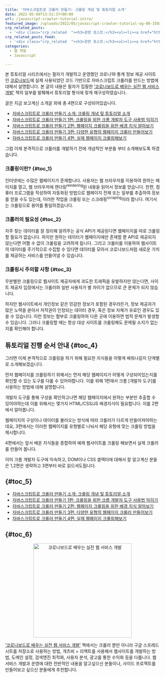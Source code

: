 ```yaml
---
title: '자바스크립트로 크롤러 만들기: 크롤링 개념 및 튜토리얼 소개'
date: 2022-05-09T13:51:37+00:00
url: /javascript-crawler-tutorial-intro/
featured_image: /uploads/2022/05/javascript-crawler-tutorial-og-00-150x79.png
crp_related_posts:
  - '<div class="crp_related  "><h3>관련 포스트:</h3><ul><li><a href="https://www.letmecompile.com/javascript-crawler-tutorial-part3/"     class="post-1019"><span class="crp_title">자바스크립트로 크롤러 만들기 3편: 다양한 유형의 웹페이지 크롤러 만들어보기</span></a></li><li><a href="https://www.letmecompile.com/javascript-crawler-tutorial-part4/"     class="post-1024"><span class="crp_title">자바스크립트로 크롤러 만들기 4편: 실제 웹페이지 크롤링해보기</span></a></li><li><a href="https://www.letmecompile.com/javascript-crawler-tutorial-part1/"     class="post-1011"><span class="crp_title">자바스크립트로 크롤러 만들기 1편: 크롤링을 위한 크롬 개발자 도구 사용법 익히기</span></a></li><li><a href="https://www.letmecompile.com/javascript-crawler-tutorial-part2/"     class="post-1014"><span class="crp_title">자바스크립트로 크롤러 만들기 2편: 웹페이지 크롤링을 위한 배경 지식 알아보기</span></a></li><li><a href="https://www.letmecompile.com/kubernetes-nlb-nginx-ingress-update/"     class="post-931"><span class="crp_title">nginx ingress controller 무중단 업데이트하기</span></a></li></ul><div class="crp_clear"></div></div>'
crp_related_posts_feed:
  - '<div class="crp_related  "><h3>관련 포스트:</h3><ul><li><a href="https://www.letmecompile.com/javascript-crawler-tutorial-part3/"     class="post-1019"><span class="crp_title">자바스크립트로 크롤러 만들기 3편: 다양한 유형의 웹페이지 크롤러 만들어보기</span></a></li><li><a href="https://www.letmecompile.com/javascript-crawler-tutorial-part4/"     class="post-1024"><span class="crp_title">자바스크립트로 크롤러 만들기 4편: 실제 웹페이지 크롤링해보기</span></a></li><li><a href="https://www.letmecompile.com/javascript-crawler-tutorial-part1/"     class="post-1011"><span class="crp_title">자바스크립트로 크롤러 만들기 1편: 크롤링을 위한 크롬 개발자 도구 사용법 익히기</span></a></li><li><a href="https://www.letmecompile.com/javascript-crawler-tutorial-part2/"     class="post-1014"><span class="crp_title">자바스크립트로 크롤러 만들기 2편: 웹페이지 크롤링을 위한 배경 지식 알아보기</span></a></li><li><a href="https://www.letmecompile.com/kubernetes-nlb-nginx-ingress-update/"     class="post-931"><span class="crp_title">nginx ingress controller 무중단 업데이트하기</span></a></li></ul><div class="crp_clear"></div></div>'
categories:
  - 웹 개발
  - Javascript

---
```

본 튜토리얼 시리즈에서는 필자가 개발하고 운영했던 코로나19 통계 정보 제공 사이트인 [코로나보드][1]에 실제 사용되었던 코드 기반으로 자바스크립트 크롤러를 만드는 방법에 대해서 설명합니다. 본 글의 내용은 필자가 집필한 [&#8216;코로나보드로 배우는 실전 웹 서비스 개발&#8217;][2] 책의 일부를 발췌해서 튜토리얼 형식에 맞게 재구성하였습니다.

글은 지금 보고계신 소개글 외에 총 4편으로 구성되어있습니다.

  * [자바스크립트로 크롤러 만들기 소개: 크롤링 개념 및 튜토리얼 소개][3]
  * [자바스크립트로 크롤러 만들기 1편: 크롤링을 위한 크롬 개발자 도구 사용법 익히기][4]
  * [자바스크립트로 크롤러 만들기 2편: 웹페이지 크롤링을 위한 배경 지식 알아보기][5]
  * [자바스크립트로 크롤러 만들기 3편: 다양한 유형의 웹페이지 크롤러 만들어보기][6]
  * [자바스크립트로 크롤러 만들기 4편: 실제 웹페이지 크롤링해보기][7]

그럼 이제 본격적으로 크롤러를 개발하기 전에 개념적인 부분들 부터 소개해보도록 하겠습니다.

### 크롤링이란? {#toc_1}

인터넷에는 수많은 웹페이지가 존재합니다. 사용자는 웹 브라우저를 이용하여 원하는 페이지를 열고, 웹 브라우저에 렌더링<sup>rendering</sup>된 내용을 읽어서 정보를 얻습니다. 한편, 컴퓨터 프로그램을 작성하여 자동화된 방법으로 웹페이지 전체 또는 일부를 추출하여 정보를 얻을 수도 있는데, 이러한 작업을 크롤링 또는 스크래핑<sup>scraping</sup>이라 합니다. 여기서는 크롤링으로 용어를 통일하겠습니다.

### 크롤러의 필요성 {#toc_2}

자주 찾는 데이터를 잘 정리해 알려주는 공식 API가 제공된다면 웹페이지를 따로 크롤링할 필요가 없습니다. 하지만 원하는 데이터가 웹페이지에만 존재할 뿐 API로 제공되지 않는다면 어쩔 수 없이 크롤링을 고려하게 됩니다. 그리고 크롤러를 이용하여 웹사이트의 데이터를 주기적으로 수집할 수 있다면 데이터를 모아서 코로나보드처럼 새로운 가치를 제공하는 서비스를 만들어낼 수 있습니다.

### 크롤링시 주의할 사항 {#toc_3}

무분별한 크롤링으로 웹사이트 제공자에게 과도한 트래픽을 유발하지만 않는다면, 사이트 제공자 입장에서는 크롤러와 일반 사용자가 별 차이가 없으므로 큰 문제가 되지 않습니다.

하지만 웹사이트에서 개인정보 같은 민감한 정보가 포함된 경우라든가, 정보 제공자가 많은 노력을 쏟아서 저작권이 인정되는 데이터 경우, 혹은 정보 자체가 유료인 경우도 있을 수 있습니다. 이런 정보는 함부로 크롤링하여 다른 곳에 이용하면 법적 문제가 발생할 수 있습니다. 그러니 크롤링할 때는 항상 대상 사이트를 크롤링해도 문제될 소지가 없는지를 확인해야 합니다.

## 튜토리얼 진행 순서 안내 {#toc_4}

그러면 이제 본격적으로 크롤링을 하기 위해 필요한 지식들을 어떻게 배워나갈지 단계별로 소개해보겠습니다.

먼저 웹페이지를 크롤링하기 위해서는 먼저 해당 웹페이지가 어떻게 구성되어있는지를 확인할 수 있는 도구를 다룰 수 있어야합니다. 이를 위해 1편에서 크롬 [개발자 도구]를 사용하는 방법에 대해 설명합니다.

개발자 도구를 통해 구성을 확인하고나면 해당 웹페이지에서 원하는 부분만 추출할 수 있어야하는데 이를 위해서는 몇가지 HTML/CSS/JS 배경지식이 필요합니다. 이를 2편에서 알아봅니다.

웹페이지의 구성이나 데이터를 불러오는 방식에 따라 크롤러가 다르게 만들어져야하는데요, 3편에서는 이러한 웹페이지를 유형별로 나눠서 해당 유형에 맞는 크롤링 방법을 제시합니다.

4편에서는 앞서 배운 지식들을 종합하여 예제 웹사이트를 크롤링 해보면서 실제 크롤러를 만들어 봅니다.

이미 크롬 개발자 도구에 익숙하고, DOM이나 CSS 셀렉터에 대해서 잘 알고계신 분들은 1,2편은 생략하고 3편부터 바로 읽으셔도됩니다.

##  {#toc_5}

  * [자바스크립트로 크롤러 만들기 소개: 크롤링 개념 및 튜토리얼 소개][3]
  * [자바스크립트로 크롤러 만들기 1편: 크롤링을 위한 크롬 개발자 도구 사용법 익히기][4]
  * [자바스크립트로 크롤러 만들기 2편: 웹페이지 크롤링을 위한 배경 지식 알아보기][5]
  * [자바스크립트로 크롤러 만들기 3편: 다양한 유형의 웹페이지 크롤러 만들어보기][6]
  * [자바스크립트로 크롤러 만들기 4편: 실제 웹페이지 크롤링해보기][7]

##  {#toc_6}

<div style="text-align: center;">
  <a class="coronaboard-book-banner mobile-only" href="https://bit.ly/3ymH6eK" target="_blank" rel="noopener noreferrer"><img src="https://coronaboard.kr/images/square-banner.png" alt="코로나보드로 배우는 실전 웹 서비스 개발" style="width: 320px; height:306px;" /></a>
</div>

[&#8216;코로나보드로 배우는 실전 웹 서비스 개발&#8217;][2] 책에서는 크롤러 뿐만 아니라 구글 스프레드 시트를 저장소로 사용하는 방법, 개츠비 + 리액트를 사용해서 웹사이트를 개발하는 방법, 도메인 설정, 검색엔진 최적화, 사용자 분석, 광고를 통한 수익화 등을 다룹니다. 웹서비스 개발과 운영에 대한 전반적인 내용을 알고싶으신 분들이나, 사이드 프로젝트를 만들어보고 싶으신 분들에게 추천합니다.

 [1]: https://coronaboard.kr
 [2]: https://bit.ly/3ymH6eK
 [3]: https://www.letmecompile.com/javascript-crawler-tutorial-intro/
 [4]: https://www.letmecompile.com/javascript-crawler-tutorial-part1/
 [5]: https://www.letmecompile.com/javascript-crawler-tutorial-part2/
 [6]: https://www.letmecompile.com/javascript-crawler-tutorial-part3/
 [7]: https://www.letmecompile.com/javascript-crawler-tutorial-part4/